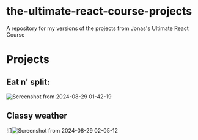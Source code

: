 # the-ultimate-react-course-projects
A repository for my versions of the projects from Jonas's Ultimate React Course


# Projects

## Eat n' split:
![Screenshot from 2024-08-29 01-42-19](https://github.com/user-attachments/assets/225452bb-0497-43c2-a200-652ef18d2d78)

## Classy weather
![]![Screenshot from 2024-08-29 02-05-12](https://github.com/user-attachments/assets/7a724842-f818-424c-b6ad-6adf0d7e1222)
